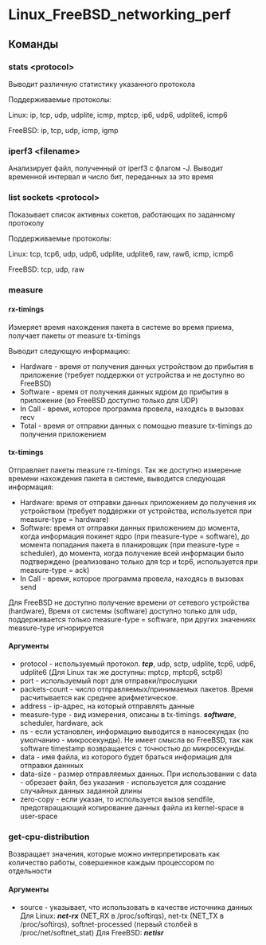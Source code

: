 # Linux_FreeBSD_networking_perf

## Команды

### stats \<protocol\>
Выводит различную статистику указанного протокола

Поддерживаемые протоколы:

Linux: ip, tcp, udp, udplite, icmp, mptcp, ip6, udp6, udplite6, icmp6

FreeBSD: ip, tcp, udp, icmp, igmp

### iperf3 \<filename\>
Анализирует файл, полученный от iperf3 с флагом -J. Выводит временной интервал и число бит, переданных за это время

### list sockets \<protocol\> 
Показывает список активных сокетов, работающих по заданному протоколу

Поддерживаемые протоколы:

Linux: tcp, tcp6, udp, udp6, udplite, udplite6, raw, raw6, icmp, icmp6

FreeBSD: tcp, udp, raw

### measure 
#### rx-timings 
Измеряет время нахождения пакета в системе во время приема, получает пакеты от measure tx-timings

Выводит следующую информацию:

* Hardware - время от получения данных устройством до прибытия в приложение (требует поддержки от устройства и не доступно во FreeBSD)
* Software - время от получения данных ядром до прибытия в приложение (во FreeBSD доступно только для UDP)
* In Call - время, которое программа провела, находясь в вызовах recv
* Total - время от отправки данных с помощью measure tx-timings до получения приложением

#### tx-timings 
Отправляет пакеты measure rx-timings. 
Так же доступно измерение времени нахождения пакета в системе, выводится следующая информация:

* Hardware: время от отправки данных приложением до получения их устройством (требует поддержки от устройства, используется при measure-type = hardware)
* Software: время от отправки данных приложением до момента, когда информация покинет ядро (при measure-type = software), до момента попадания пакета в планировщик (при measure-type = scheduler), до момента, когда получение всей информации было подтверждено (реализовано только для tcp и tcp6, используется при measure-type = ack)
* In Call - время, которое программа провела, находясь в вызовах send

Для FreeBSD не доступно получение времени от сетевого устройства (hardware), Время от системы (software) доступно только для udp, поддерживается только measure-type = software, при других значениях measure-type игнорируется 
  
#### Аргументы

* protocol - используемый протокол. ***tcp***, udp, sctp, udplite, tcp6, udp6, udplite6 (Для Linux так же доступны: mptcp, mptcp6, sctp6)
* port - используемый порт для отправки/прослушки
* packets-count - число отправляемых/принимаемых пакетов. Время расчитывается как среднее арифметическое.
* address - ip-адрес, на который отправлять данные
* measure-type - вид измерения, описаны в tx-timings. ***software***, scheduler, hardware, ack
* ns - если установлен, информацию выводится в наносекундах (по умолчанию - микросекунды). Не имеет смысла во FreeBSD, 
так как software timestamp возвращается с точностью до микросекунды.
* data - имя файла, из которого будет браться информация для отправки даннных
* data-size - размер отправляемых данных. При использовании с data - обрезает файл, без указания - используется для создание случайных данных заданной длины
* zero-copy - если указан, то используется вызов sendfile, предотвращающий копирование данных файла из kernel-space в user-space

### get-cpu-distribution

Возвращает значения, которые можно интерпретировать как количество работы, совершенное каждым процессором по отдельности

#### Аргументы
* source - указывает, что использовать в качестве источника данных 
Для Linux: ***net-rx*** (NET_RX в /proc/softirqs), net-tx (NET_TX в /proc/softirqs), softnet-processed (первый столбей в /proc/net/softnet_stat)
Для FreeBSD: ***netisr***